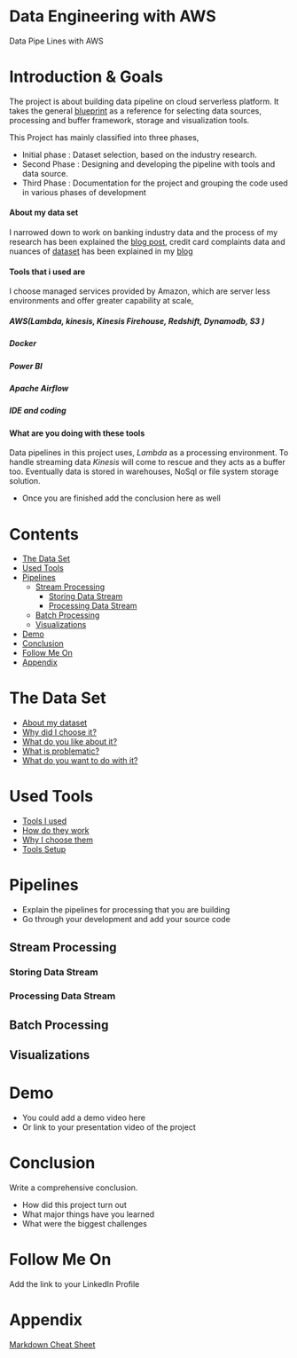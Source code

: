 # Data Engineering with AWS
Data Pipe Lines with AWS

# Introduction & Goals
The project is about building data pipeline on cloud serverless platform.  It takes the general [blueprint](https://github.com/andkret/Cookbook/blob/master/sections/01-Introduction.md#my-data-science-platform-blueprint) as a reference for selecting data sources, processing and buffer framework, storage and visualization tools.

This Project has mainly classified into three phases,

  - Initial phase : Dataset selection, based on the industry research.
  - Second Phase : Designing and developing the pipeline with tools and data source.
  - Third Phase : Documentation for the project and grouping the code used in various phases of development

  #### About my data set

  I narrowed down to work on banking industry data and the process of my research has been explained the [blog post](https://www.teamdatascience.com/post/dba-focus-to-work-as-data-engineer), 
  credit card complaints data and nuances of [dataset](#the-data-set) has been explained in my [blog](https://www.teamdatascience.com/post/data-sets)
  
  #### Tools that i used are 

  I choose managed services provided by Amazon, which are server less environments and offer greater capability at scale,
  ##### AWS(Lambda, kinesis, Kinesis Firehouse, Redshift, Dynamodb, S3 )
  ##### Docker
  ##### Power BI
  ##### Apache Airflow
  ##### IDE and coding
  
  #### What are you doing with these tools

  Data pipelines in this project uses, *Lambda* as a processing environment.  To handle streaming data *Kinesis* will come to rescue and they acts as a buffer too.  Eventually data is stored in warehouses, NoSql or file system storage solution.


  - Once you are finished add the conclusion here as well


# Contents

- [The Data Set](#the-data-set)
- [Used Tools](#used-tools)
- [Pipelines](#pipelines)
  - [Stream Processing](#stream-processing)
    - [Storing Data Stream](#storing-data-stream)
    - [Processing Data Stream](#processing-data-stream)
  - [Batch Processing](#batch-processing)
  - [Visualizations](#visualizations)
- [Demo](#demo)
- [Conclusion](#conclusion)
- [Follow Me On](#follow-me-on)
- [Appendix](#appendix)


# The Data Set
- [About my dataset](Contents/Dataset.MD)
- [Why did I choose it?](Contents/Dataset.MD)
- [What do you like about it?](Contents/Dataset.MD)
- [What is problematic?](Contents/Dataset.MD)
- [What do you want to do with it?](Contents/Dataset.MD)

# Used Tools
- [Tools I used](Contents/Tools.MD)
- [How do they work]((Contents/Tools.MD))
- [Why I choose them](Contents/Tools.MD)
- [Tools Setup](Contents/Tools.MD)

# Pipelines
- Explain the pipelines for processing that you are building
- Go through your development and add your source code

## Stream Processing
### Storing Data Stream
### Processing Data Stream
## Batch Processing
## Visualizations

# Demo
- You could add a demo video here
- Or link to your presentation video of the project

# Conclusion
Write a comprehensive conclusion.
- How did this project turn out
- What major things have you learned
- What were the biggest challenges

# Follow Me On
Add the link to your LinkedIn Profile

# Appendix

[Markdown Cheat Sheet](https://github.com/adam-p/markdown-here/wiki/Markdown-Cheatsheet)
